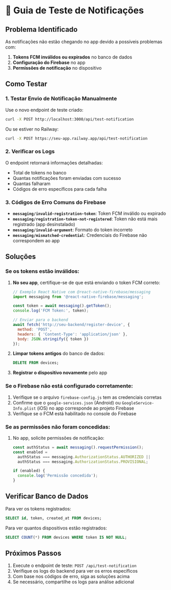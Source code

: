 # 🧪 Guia de Teste de Notificações

## Problema Identificado

As notificações não estão chegando no app devido a possíveis problemas com:
1. **Tokens FCM inválidos ou expirados** no banco de dados
2. **Configuração do Firebase** no app
3. **Permissões de notificação** no dispositivo

## Como Testar

### 1. Testar Envio de Notificação Manualmente

Use o novo endpoint de teste criado:

```bash
curl -X POST http://localhost:3000/api/test-notification
```

Ou se estiver no Railway:
```bash
curl -X POST https://seu-app.railway.app/api/test-notification
```

### 2. Verificar os Logs

O endpoint retornará informações detalhadas:
- Total de tokens no banco
- Quantas notificações foram enviadas com sucesso
- Quantas falharam
- Códigos de erro específicos para cada falha

### 3. Códigos de Erro Comuns do Firebase

- **`messaging/invalid-registration-token`**: Token FCM inválido ou expirado
- **`messaging/registration-token-not-registered`**: Token não está mais registrado (app desinstalado)
- **`messaging/invalid-argument`**: Formato do token incorreto
- **`messaging/mismatched-credential`**: Credenciais do Firebase não correspondem ao app

## Soluções

### Se os tokens estão inválidos:

1. **No seu app**, certifique-se de que está enviando o token FCM correto:
   ```javascript
   // Exemplo React Native com @react-native-firebase/messaging
   import messaging from '@react-native-firebase/messaging';
   
   const token = await messaging().getToken();
   console.log('FCM Token:', token);
   
   // Enviar para o backend
   await fetch('http://seu-backend/register-device', {
     method: 'POST',
     headers: { 'Content-Type': 'application/json' },
     body: JSON.stringify({ token })
   });
   ```

2. **Limpar tokens antigos** do banco de dados:
   ```sql
   DELETE FROM devices;
   ```

3. **Registrar o dispositivo novamente** pelo app

### Se o Firebase não está configurado corretamente:

1. Verifique se o arquivo `firebase-config.js` tem as credenciais corretas
2. Confirme que o `google-services.json` (Android) ou `GoogleService-Info.plist` (iOS) no app corresponde ao projeto Firebase
3. Verifique se o FCM está habilitado no console do Firebase

### Se as permissões não foram concedidas:

1. No app, solicite permissões de notificação:
   ```javascript
   const authStatus = await messaging().requestPermission();
   const enabled =
     authStatus === messaging.AuthorizationStatus.AUTHORIZED ||
     authStatus === messaging.AuthorizationStatus.PROVISIONAL;
   
   if (enabled) {
     console.log('Permissão concedida');
   }
   ```

## Verificar Banco de Dados

Para ver os tokens registrados:
```sql
SELECT id, token, created_at FROM devices;
```

Para ver quantos dispositivos estão registrados:
```sql
SELECT COUNT(*) FROM devices WHERE token IS NOT NULL;
```

## Próximos Passos

1. Execute o endpoint de teste: `POST /api/test-notification`
2. Verifique os logs do backend para ver os erros específicos
3. Com base nos códigos de erro, siga as soluções acima
4. Se necessário, compartilhe os logs para análise adicional
